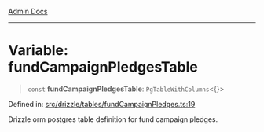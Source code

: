 [Admin Docs](/)

***

# Variable: fundCampaignPledgesTable

> `const` **fundCampaignPledgesTable**: `PgTableWithColumns`\<\{\}\>

Defined in: [src/drizzle/tables/fundCampaignPledges.ts:19](https://github.com/PratapRathi/talawa-api/blob/8547a42c99c7a44be459745d0018a2deccfb1f66/src/drizzle/tables/fundCampaignPledges.ts#L19)

Drizzle orm postgres table definition for fund campaign pledges.
